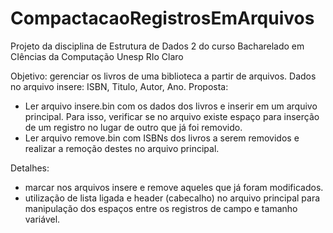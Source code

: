 # CompactacaoRegistrosEmArquivos
Projeto da disciplina de Estrutura de Dados 2 do curso Bacharelado em CIências da Computação Unesp RIo Claro

Objetivo: gerenciar os livros de uma biblioteca a partir de arquivos. Dados no arquivo insere: ISBN, Titulo, Autor, Ano.
Proposta: 
- Ler arquivo insere.bin com os dados dos livros e inserir em um arquivo principal.
Para isso, verificar se no arquivo existe espaço para inserção de um registro no lugar de outro que já foi removido.
- Ler arquivo remove.bin com ISBNs dos livros a serem removidos e realizar a remoção destes no arquivo principal.

Detalhes: 
- marcar nos arquivos insere e remove aqueles que já foram modificados.
- utilização de lista ligada e header (cabecalho) no arquivo principal para manipulação dos espaços entre os registros de campo e tamanho variável.

